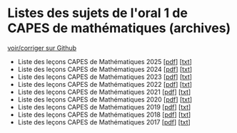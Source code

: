 # Listes des sujets de l'oral 1 de CAPES de mathématiques (archives)

[voir/corriger sur Github](https://github.com/ktzanev/O1CapesMath)

- Liste des leçons CAPES de Mathématiques 2025 [[pdf](Lecons_O1CapesMath_2025.pdf)] [[txt](Lecons_O1CapesMath_2025.txt)]
- Liste des leçons CAPES de Mathématiques 2024 [[pdf](Lecons_O1CapesMath_2024.pdf)] [[txt](Lecons_O1CapesMath_2024.txt)]
- Liste des leçons CAPES de Mathématiques 2023 [[pdf](Lecons_O1CapesMath_2023.pdf)] [[txt](Lecons_O1CapesMath_2023.txt)]
- Liste des leçons CAPES de Mathématiques 2022 [[pdf](Lecons_O1CapesMath_2022.pdf)] [[txt](Lecons_O1CapesMath_2022.txt)]
- Liste des leçons CAPES de Mathématiques 2021 [[pdf](Lecons_O1CapesMath_2021.pdf)] [[txt](Lecons_O1CapesMath_2021.txt)]
- Liste des leçons CAPES de Mathématiques 2020 [[pdf](Lecons_O1CapesMath_2020.pdf)] [[txt](Lecons_O1CapesMath_2020.txt)]
- Liste des leçons CAPES de Mathématiques 2019 [[pdf](Lecons_O1CapesMath_2019.pdf)] [[txt](Lecons_O1CapesMath_2019.txt)]
- Liste des leçons CAPES de Mathématiques 2018 [[pdf](Lecons_O1CapesMath_2018.pdf)] [[txt](Lecons_O1CapesMath_2018.txt)]
- Liste des leçons CAPES de Mathématiques 2017 [[pdf](Lecons_O1CapesMath_2017.pdf)] [[txt](Lecons_O1CapesMath_2017.txt)]
